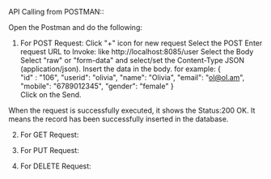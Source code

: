 API Calling from POSTMAN::

Open the Postman and do the following:

1. For POST Request:
	Click "+" icon for new request
	Select the POST
	Enter request URL to Invoke: like http://localhost:8085/user
	Select the Body
	Select "raw" or "form-data" and select/set the Content-Type JSON (application/json).
	Insert the data in the body. for example:
		{  
		    "id" : "106",
		    "userid": "olivia",
		    "name": "Olivia",
		    "email": "ol@ol.am",
		    "mobile": "6789012345",
		    "gender": "female"
		}   
	Click on the Send.
	
When the request is successfully executed, it shows the Status:200 OK. It means the record has been successfully inserted in the database.

2.	For GET Request:

3. 	For PUT Request:

3. 	For DELETE Request: